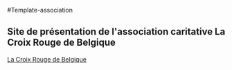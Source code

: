 #Template-association


## Site de présentation de l'association caritative La Croix Rouge de Belgique ##


[La Croix Rouge de Belgique](https://adamzaev.github.io/Croixrouge.github.io/)
